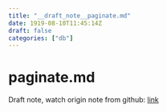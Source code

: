 ```yaml
---
title: "__draft_note__paginate.md"
date: 1919-08-10T11:45:14Z
draft: false
categories: ["db"]
---
```


# paginate.md

Draft note, watch origin note from github: [link](https://github.com/tinghaolai/just-random-note/blob/master/db/paginate.md)
